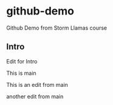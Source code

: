 # github-demo
Github Demo from Storm Llamas course

##  Intro
Edit for Intro

This is main

This is an edit from main

another edit from main